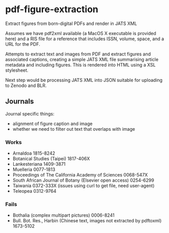 # pdf-figure-extraction

Extract figures from born-digital PDFs and render in JATS XML


Assumes we have pdf2xml available (a MacOS X executable is provided here) and a RIS file for a reference that includes ISSN, volume, space, and a URL for the PDF.

Attempts to extract text and images from PDF and extract figures and associated captions, creating a simple JATS XML file summarising article metadata and including figures. This is rendered into HTML using a XSL stylesheet.

Next step would be processing JATS XML into JSON suitable for uploading to Zenodo and BLR.

## Journals

Journal specific things:
- alignment of figure caption and image
- whether we need to filter out text that overlaps with image

### Works
- Arnaldoa 1815-8242
- Botanical Studies (Taipei) 1817-406X
- Lankesteriana 1409-3871
- Muelleria 0077-1813
- Proceedings of The California Academy of Sciences 0068-547X
- South African Journal of Botany (Elsevier open access) 0254-6299
- Taiwania 0372-333X (issues using curl to get file, need user-agent)
- Teleopea 0312-9764

### Fails

- Bothalia (complex multipart pictures) 0006-8241
- Bull. Bot. Res., Harbin (Chinese text, images not extracted by pdftoxml) 1673-5102




